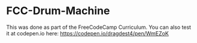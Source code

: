 # FCC-Drum-Machine
This was done as part of the FreeCodeCamp Curriculum. You can also test it at codepen.io here: https://codepen.io/dragdest4/pen/WmEZoK

